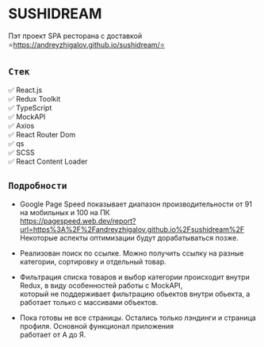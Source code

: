 # SUSHIDREAM
Пэт проект SPA ресторана с доставкой\
⭐https://andreyzhigalov.github.io/sushidream/⭐

## `Стек`
✅ React.js \
✅ Redux Toolkit \
✅ TypeScript \
✅ MockAPI \
✅ Axios \
✅ React Router Dom \
✅ qs \
✅ SCSS \
✅ React Content Loader

## `Подробности`
* Google Page Speed показывает диапазон производительности от 91 на мобильных и 100 на ПК \
https://pagespeed.web.dev/report?url=https%3A%2F%2Fandreyzhigalov.github.io%2Fsushidream%2F \
Некоторые аспекты оптимизации будут дорабатываться позже. 

* Реализован поиск по ссылке. Можно получить ссылку на разные категории, сортировку и отдельный товар. 

* Фильтрация списка товаров и выбор категории происходит внутри Redux, в виду особенностей работы с MockAPI, \
который не поддерживает фильтрацию обьектов внутри обьекта, а работает только с массивами объектов.

* Пока готовы не все страницы. Остались только лэндинги и страница профиля. Основной функционал приложения \
работает от А до Я.
